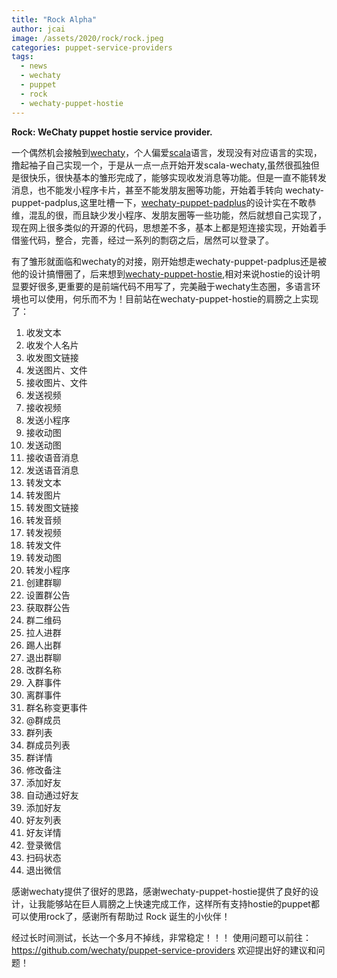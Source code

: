 ```yaml
---
title: "Rock Alpha"
author: jcai
image: /assets/2020/rock/rock.jpeg
categories: puppet-service-providers
tags:
  - news
  - wechaty
  - puppet
  - rock
  - wechaty-puppet-hostie
---
```


**Rock: WeChaty puppet hostie service provider.**

一个偶然机会接触到[wechaty](https://github.com/wechaty)，个人偏爱[scala](https://scala-lang.org)语言，发现没有对应语言的实现，撸起袖子自己实现一个，于是从一点一点开始开发scala-wechaty,虽然很孤独但是很快乐，很快基本的雏形完成了，能够实现收发消息等功能。但是一直不能转发消息，也不能发小程序卡片，甚至不能发朋友圈等功能，开始着手转向 wechaty-puppet-padplus,这里吐槽一下，[wechaty-puppet-padplus](https://github.com/wechaty/wechaty-puppet-padplus)的设计实在不敢恭维，混乱的很，而且缺少发小程序、发朋友圈等一些功能，然后就想自己实现了，现在网上很多类似的开源的代码，思想差不多，基本上都是短连接实现，开始着手借鉴代码，整合，完善，经过一系列的剽窃之后，居然可以登录了。

有了雏形就面临和wechaty的对接，刚开始想走wechaty-puppet-padplus还是被他的设计搞懵圈了，后来想到[wechaty-puppet-hostie](https://github.com/wechaty/wechaty-puppet-hostie),相对来说hostie的设计明显要好很多,更重要的是前端代码不用写了，完美融于wechaty生态圈，多语言环境也可以使用，何乐而不为！目前站在wechaty-puppet-hostie的肩膀之上实现了：

1. 收发文本
2. 收发个人名片
3. 收发图文链接
4. 发送图片、文件
5. 接收图片、文件
6. 发送视频
7. 接收视频
8. 发送小程序
9. 接收动图
10. 发送动图
11. 接收语音消息
12. 发送语音消息
13. 转发文本
14. 转发图片
15. 转发图文链接
16. 转发音频
17. 转发视频
18. 转发文件
19. 转发动图
20. 转发小程序
21. 创建群聊
22. 设置群公告
23. 获取群公告
24. 群二维码
25. 拉人进群
26. 踢人出群
27. 退出群聊
28. 改群名称
29. 入群事件
30. 离群事件
31. 群名称变更事件
32. @群成员
33. 群列表
34. 群成员列表
35. 群详情
36. 修改备注
37. 添加好友
38. 自动通过好友
39. 添加好友
40. 好友列表
41. 好友详情
42. 登录微信
43. 扫码状态
44. 退出微信

感谢wechaty提供了很好的思路，感谢wechaty-puppet-hostie提供了良好的设计，让我能够站在巨人肩膀之上快速完成工作，这样所有支持hostie的puppet都可以使用rock了，感谢所有帮助过 Rock 诞生的小伙伴！

经过长时间测试，长达一个多月不掉线，非常稳定！！！
使用问题可以前往：<https://github.com/wechaty/puppet-service-providers>  欢迎提出好的建议和问题！
